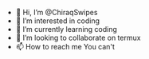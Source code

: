 - 👋 Hi, I’m @ChiraqSwipes
- 👀 I’m interested in coding
- 🌱 I’m currently learning coding
- 💞️ I’m looking to collaborate on termux
- 📫 How to reach me You can't 

<!---
ChiraqSwipes/ChiraqSwipes is a ✨ special ✨ repository because its `README.md` (this file) appears on your GitHub profile.
You can click the Preview link to take a look at your changes.
--->
